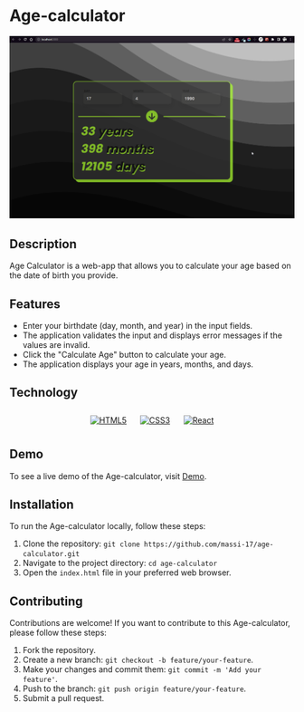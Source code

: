 # Age-calculator

![Age-calculator Screenshot](age-calculator.png)

## Description

Age Calculator is a web-app that allows you to calculate your age based on the date of birth you provide.

## Features

- Enter your birthdate (day, month, and year) in the input fields.
- The application validates the input and displays error messages if the values are invalid.
- Click the "Calculate Age" button to calculate your age.
- The application displays your age in years, months, and days.

## Technology

<div align="center">  
<a href="https://en.wikipedia.org/wiki/HTML5" target="_blank"><img style="margin: 10px" src="https://profilinator.rishav.dev/skills-assets/html5-original-wordmark.svg" alt="HTML5" height="75" /></a> 
<a href="https://www.w3schools.com/css/" target="_blank"><img style="margin: 10px" src="https://profilinator.rishav.dev/skills-assets/css3-original-wordmark.svg" alt="CSS3" height="75" /></a>  
<a href="https://reactjs.org/" target="_blank"><img style="margin: 10px" src="https://profilinator.rishav.dev/skills-assets/react-original-wordmark.svg" alt="React" height="50" /></a>  
</div>

## Demo

To see a live demo of the Age-calculator, visit [Demo](https://www.massidev.com/portfolio/age-calculator/).

## Installation

To run the Age-calculator locally, follow these steps:

1. Clone the repository: `git clone https://github.com/massi-17/age-calculator.git`
2. Navigate to the project directory: `cd age-calculator`
3. Open the `index.html` file in your preferred web browser.

## Contributing

Contributions are welcome! If you want to contribute to this Age-calculator, please follow these steps:

1. Fork the repository.
2. Create a new branch: `git checkout -b feature/your-feature`.
3. Make your changes and commit them: `git commit -m 'Add your feature'`.
4. Push to the branch: `git push origin feature/your-feature`.
5. Submit a pull request.

